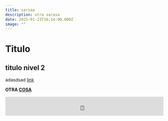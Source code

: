 ```yaml
---
title: sarsaa
description: otra sarasa
date: 2025-01-23T16:14:00.000Z
image: ""
---
```

# Titulo

## titulo nivel 2

adasdsad
[link](http://link.com)[](http://link.com)

**OTRA [COSA](otro)**

<iframe src="https://archive.org/embed/acha-y-machete-36-17-1-25" width="500" height="60" frameborder="0" webkitallowfullscreen="true" mozallowfullscreen="true" allowfullscreen></iframe>

